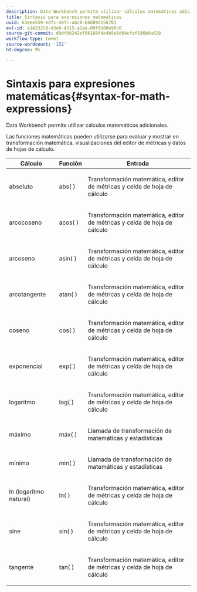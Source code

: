 ```yaml
---
description: Data Workbench permite utilizar cálculos matemáticos adicionales.
title: Sintaxis para expresiones matemáticas
uuid: 63eee559-edfc-4efc-a6c8-66689d156701
exl-id: a1433258-d3e8-4515-a1ae-00f9108e98c0
source-git-commit: d9df90242ef96188f4e4b5e6d04cfef196b0a628
workflow-type: tm+mt
source-wordcount: '152'
ht-degree: 9%

---
```


# Sintaxis para expresiones matemáticas{#syntax-for-math-expressions}

Data Workbench permite utilizar cálculos matemáticos adicionales.

Las funciones matemáticas pueden utilizarse para evaluar y mostrar en transformación matemática, visualizaciones del editor de métricas y datos de hojas de cálculo.

<table id="table_B2A4F9D5938D4756A81ACF6F4D77E63D"> 
 <thead> 
  <tr> 
   <th colname="col1" class="entry"> Cálculo </th> 
   <th colname="col02" class="entry"> Función </th> 
   <th colname="col2" class="entry"> Entrada </th> 
  </tr> 
 </thead>
 <tbody> 
  <tr> 
   <td colname="col1"> <p>absoluto </p> </td> 
   <td colname="col02"> <p>abs( ) </p> </td> 
   <td colname="col2"> <p>Transformación matemática, editor de métricas y celda de hoja de cálculo </p> </td> 
  </tr> 
  <tr> 
   <td colname="col1"> <p>arcocoseno </p> </td> 
   <td colname="col02"> <p>acos( ) </p> </td> 
   <td colname="col2"> <p>Transformación matemática, editor de métricas y celda de hoja de cálculo </p> </td> 
  </tr> 
  <tr> 
   <td colname="col1"> <p>arcoseno </p> </td> 
   <td colname="col02"> <p>asin( ) </p> </td> 
   <td colname="col2"> <p>Transformación matemática, editor de métricas y celda de hoja de cálculo </p> </td> 
  </tr> 
  <tr> 
   <td colname="col1"> <p>arcotangente </p> </td> 
   <td colname="col02"> <p>atan( ) </p> </td> 
   <td colname="col2"> <p>Transformación matemática, editor de métricas y celda de hoja de cálculo </p> </td> 
  </tr> 
  <tr> 
   <td colname="col1"> <p>coseno </p> </td> 
   <td colname="col02"> <p>cos( ) </p> </td> 
   <td colname="col2"> <p>Transformación matemática, editor de métricas y celda de hoja de cálculo </p> </td> 
  </tr> 
  <tr> 
   <td colname="col1"> <p> exponencial </p> </td> 
   <td colname="col02"> <p>exp( ) </p> </td> 
   <td colname="col2"> <p>Transformación matemática, editor de métricas y celda de hoja de cálculo </p> </td> 
  </tr> 
  <tr> 
   <td colname="col1"> <p>logaritmo </p> </td> 
   <td colname="col02"> <p>log( ) </p> </td> 
   <td colname="col2"> <p>Transformación matemática, editor de métricas y celda de hoja de cálculo </p> </td> 
  </tr> 
  <tr> 
   <td colname="col1"> <p>máximo </p> </td> 
   <td colname="col02"> <p>máx( ) </p> </td> 
   <td colname="col2"> <p>Llamada de transformación de matemáticas y estadísticas </p> </td> 
  </tr> 
  <tr> 
   <td colname="col1"> <p>mínimo </p> </td> 
   <td colname="col02"> <p>min( ) </p> </td> 
   <td colname="col2"> <p>Llamada de transformación de matemáticas y estadísticas </p> </td> 
  </tr> 
  <tr> 
   <td colname="col1"> <p>ln (logaritmo natural) </p> </td> 
   <td colname="col02"> <p>ln( ) </p> </td> 
   <td colname="col2"> <p>Transformación matemática, editor de métricas y celda de hoja de cálculo </p> </td> 
  </tr> 
  <tr> 
   <td colname="col1"> <p>sine </p> </td> 
   <td colname="col02"> <p>sin( ) </p> </td> 
   <td colname="col2"> <p>Transformación matemática, editor de métricas y celda de hoja de cálculo </p> </td> 
  </tr> 
  <tr> 
   <td colname="col1"> <p>tangente </p> </td> 
   <td colname="col02"> <p>tan( ) </p> </td> 
   <td colname="col2"> <p>Transformación matemática, editor de métricas y celda de hoja de cálculo </p> </td> 
  </tr> 
 </tbody> 
</table>
